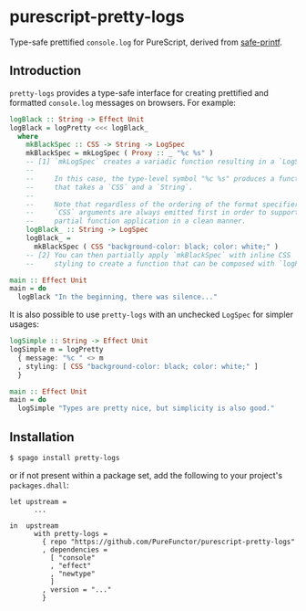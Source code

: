 # purescript-pretty-logs
Type-safe prettified `console.log` for PureScript, derived from [safe-printf](https://github.com/kcsongor/purescript-safe-printf).

## Introduction
`pretty-logs` provides a type-safe interface for creating prettified and formatted `console.log` messages on browsers. For example:
```purescript
logBlack :: String -> Effect Unit
logBlack = logPretty <<< logBlack_
  where
    mkBlackSpec :: CSS -> String -> LogSpec
    mkBlackSpec = mkLogSpec ( Proxy :: _ "%c %s" )
    -- [1] `mkLogSpec` creates a variadic function resulting in a `LogSpec`.
    --
    --     In this case, the type-level symbol "%c %s" produces a function
    --     that takes a `CSS` and a `String`.
    --
    --     Note that regardless of the ordering of the format specifiers,
    --     `CSS` arguments are always emitted first in order to support
    --     partial function application in a clean manner.
    logBlack_ :: String -> LogSpec
    logBlack_ =
      mkBlackSpec ( CSS "background-color: black; color: white;" )
    -- [2] You can then partially apply `mkBlackSpec` with inline CSS
    --     styling to create a function that can be composed with `logPretty`.

main :: Effect Unit
main = do
  logBlack "In the beginning, there was silence..."
```
It is also possible to use `pretty-logs` with an unchecked `LogSpec` for simpler usages:
```purescript
logSimple :: String -> Effect Unit
logSimple m = logPretty
  { message: "%c " <> m
  , styling: [ CSS "background-color: black; color: white;" ]
  }

main :: Effect Unit
main = do
  logSimple "Types are pretty nice, but simplicity is also good."
```

## Installation
```sh
$ spago install pretty-logs
```
or if not present within a package set, add the following to your project's `packages.dhall`:
```dhall
let upstream =
      ... 

in  upstream
      with pretty-logs =
        { repo "https://github.com/PureFunctor/purescript-pretty-logs"
        , dependencies =
          [ "console"
          , "effect"
          , "newtype"
          ]
        , version = "..."
        }
```
